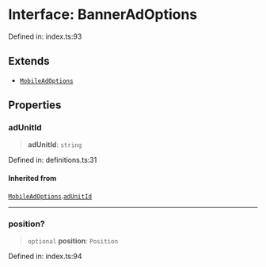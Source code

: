 # Interface: BannerAdOptions

Defined in: index.ts:93

## Extends

- [`MobileAdOptions`](../type-aliases/MobileAdOptions.md)

## Properties

### adUnitId

> **adUnitId**: `string`

Defined in: definitions.ts:31

#### Inherited from

[`MobileAdOptions`](../type-aliases/MobileAdOptions.md).[`adUnitId`](../type-aliases/MobileAdOptions.md#adunitid)

***

### position?

> `optional` **position**: `Position`

Defined in: index.ts:94
